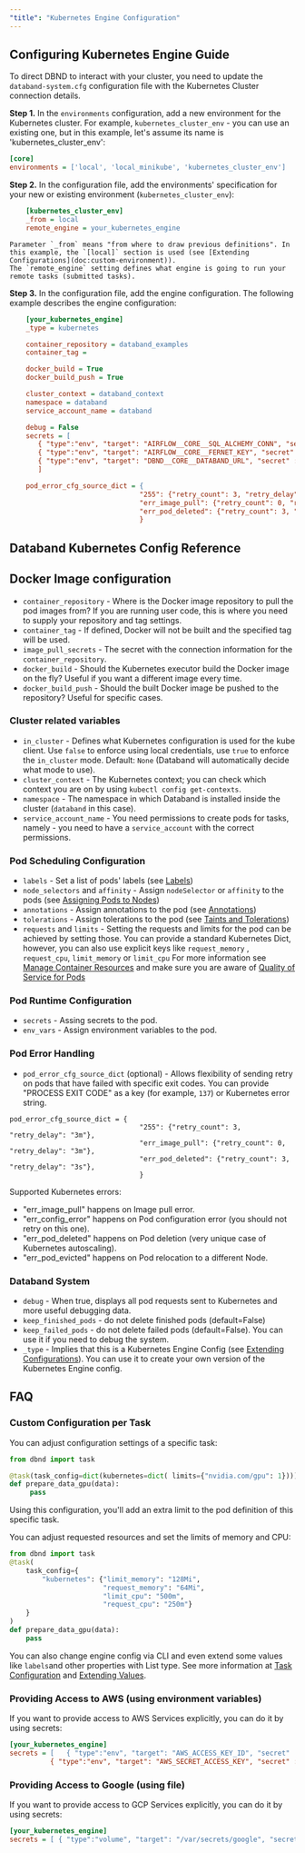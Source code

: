 ```yaml
---
"title": "Kubernetes Engine Configuration"
---
```

## Configuring Kubernetes Engine Guide

To direct DBND to interact with your cluster, you need to update the `databand-system.cfg` configuration file with the Kubernetes Cluster connection details.

**Step 1.** In the `environments` configuration, add a new environment for the Kubernetes cluster. For example, `kubernetes_cluster_env` - you can use an existing one, but in this example, let's assume its name is 'kubernetes_cluster_env':

```ini
[core]
environments = ['local', 'local_minikube', 'kubernetes_cluster_env']
```

**Step 2.** In the configuration file, add the environments' specification for your new or existing environment (`kubernetes_cluster_env`):

```ini
    [kubernetes_cluster_env]
    _from = local
    remote_engine = your_kubernetes_engine
```

    Parameter `_from` means "from where to draw previous definitions". In this example, the `[local]` section is used (see [Extending Configurations](doc:custom-environment)).
    The `remote_engine` setting defines what engine is going to run your remote tasks (submitted tasks).

**Step 3.** In the configuration file, add the engine configuration.
The following example describes the engine configuration:

```ini
    [your_kubernetes_engine]
    _type = kubernetes

    container_repository = databand_examples
    container_tag =

    docker_build = True
    docker_build_push = True

    cluster_context = databand_context
    namespace = databand
    service_account_name = databand

    debug = False
    secrets = [
       { "type":"env", "target": "AIRFLOW__CORE__SQL_ALCHEMY_CONN", "secret" : "databand-secret", "key": "airflow_sql_alchemy_conn"},
       { "type":"env", "target": "AIRFLOW__CORE__FERNET_KEY", "secret" : "databand-secret", "key": "airflow_fernet_key"},
       { "type":"env", "target": "DBND__CORE__DATABAND_URL", "secret" : "databand-secret", "key": "databand_url"}
       ]

    pod_error_cfg_source_dict = {
                                "255": {"retry_count": 3, "retry_delay": "3m"},
                                "err_image_pull": {"retry_count": 0, "retry_delay": "3m"},
                                "err_pod_deleted": {"retry_count": 3, "retry_delay": "3s"},
                                }
```

## Databand Kubernetes Config Reference
## Docker Image configuration
-   `container_repository` - Where is the Docker image repository to pull the pod images from? If you are running user code, this is where you need to supply your repository and tag settings.
-   `container_tag` - If defined, Docker will not be built and the specified tag will be used.
-   `image_pull_secrets` - The secret with the connection information for the `container_repository`.
-   `docker_build` - Should the Kubernetes executor build the Docker image on the fly? Useful if you want a different image every time.
-   `docker_build_push` - Should the built Docker image be pushed to the repository? Useful for specific cases.

### Cluster related variables
-   `in_cluster` - Defines what Kubernetes configuration is used for the kube client.  Use `false` to enforce using local credentials, use `true` to enforce the `in_cluster` mode.  Default: `None` (Databand will automatically decide what mode to use).
- `cluster_context` - The Kubernetes context; you can check which context you are on by using `kubectl config get-contexts`.
-   `namespace` - The namespace in which Databand is installed inside the cluster (`databand` in this case).
- `service_account_name` - You need permissions to create pods for tasks, namely -  you need to have a `service_account` with the correct permissions.

### Pod Scheduling Configuration
- `labels` - Set a list of pods' labels (see [Labels](https://kubernetes.io/docs/concepts/overview/working-with-objects/labels/))
- `node_selectors` and `affinity` - Assign `nodeSelector` or `affinity` to the pods (see [Assigning Pods to Nodes](https://kubernetes.io/docs/concepts/scheduling-eviction/assign-pod-node/))
- `annotations` - Assign annotations to the pod (see [Annotations](https://kubernetes.io/docs/concepts/overview/working-with-objects/annotations/))
- `tolerations` - Assign tolerations to the pod (see [Taints and Tolerations](https://kubernetes.io/docs/concepts/scheduling-eviction/taint-and-toleration/))
-  `requests` and `limits` - Setting the requests and limits for the pod can be achieved by setting those. You can provide a standard Kubernetes Dict, however, you can also use explicit keys like `request_memory` , `request_cpu`, `limit_memory` or `limit_cpu`
For more information see [Manage Container Resources](https://kubernetes.io/docs/concepts/configuration/manage-resources-containers/) and make sure you are aware of [Quality of Service for Pods](https://kubernetes.io/docs/tasks/configure-pod-container/quality-service-pod/)

### Pod Runtime Configuration
-   `secrets` - Assing secrets to the pod.
 -   `env_vars` - Assign environment variables to the pod.

### Pod Error Handling
-   `pod_error_cfg_source_dict` (optional) - Allows flexibility of sending retry on pods that have failed with specific exit codes.  You can provide "PROCESS EXIT CODE" as a key (for example, `137`) or Kubernetes error string.

```
pod_error_cfg_source_dict = {
                                "255": {"retry_count": 3, "retry_delay": "3m"},
                                "err_image_pull": {"retry_count": 0, "retry_delay": "3m"},
                                "err_pod_deleted": {"retry_count": 3, "retry_delay": "3s"},
                                }
```

Supported Kubernetes errors:

*  "err_image_pull" happens on Image pull error.
* "err_config_error" happens on Pod configuration error (you should not retry on this one).
* "err_pod_deleted" happens on Pod deletion (very unique case of Kubernetes autoscaling).
* "err_pod_evicted" happens on Pod relocation to a different Node.

### Databand System
-   `debug` - When true, displays all pod requests sent to Kubernetes and more useful debugging data.
-  `keep_finished_pods` - do not delete finished pods (default=False)
-  `keep_failed_pods` - do not delete failed pods (default=False). You can use it if you need to debug the system.
-   `_type` - Implies that this is a Kubernetes Engine Config (see [Extending Configurations](doc:custom-environment)). You can use it to create your own version of the Kubernetes Engine config.

## FAQ

### Custom Configuration per Task

You can adjust configuration settings of a specific task:

```python
from dbnd import task

@task(task_config=dict(kubernetes=dict( limits={"nvidia.com/gpu": 1})))
def prepare_data_gpu(data):
     pass
```
Using this configuration, you'll add an extra limit to the pod definition of this specific task.

You can adjust requested resources and set the limits of memory and CPU:

```python
from dbnd import task
@task(
    task_config={
        "kubernetes": {"limit_memory": "128Mi",
                       "request_memory": "64Mi",
                       "limit_cpu": "500m",
                       "request_cpu": "250m"}
    }
)
def prepare_data_gpu(data):
    pass
```

You can also change engine config via CLI and even extend some values like `labels`and other properties with List type. See more information at [Task Configuration](doc:object-configuration) and [Extending Values](doc:extending-parameters-with-extend).


### Providing Access to AWS (using environment variables)

If you want to provide access to AWS Services explicitly, you can do it by using secrets:
```ini
[your_kubernetes_engine]
secrets = [   { "type":"env", "target": "AWS_ACCESS_KEY_ID", "secret" : "aws-secrets" , "key" :"aws_access_key_id"},
          { "type":"env", "target": "AWS_SECRET_ACCESS_KEY", "secret" : "aws-secrets" , "key" :"aws_secret_access_key"}]
```

### Providing Access to Google (using file)

If you want to provide access to GCP Services explicitly, you can do it by using secrets:
```ini
[your_kubernetes_engine]
secrets = [ { "type":"volume", "target": "/var/secrets/google", "secret" : "gcp-secrets" }]]
```
